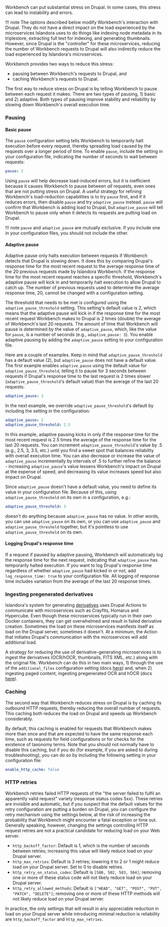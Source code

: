 Workbench can put substantial stress on Drupal. In some cases, this stress can lead to instability and errors.

!!! note
    The options described below modify Workbench's interaction with Drupal. They do not have a direct impact on the load experienced by the microservices Islandora uses to do things like indexing node metadata in its triplestore, extracting full text for indexing, and generating thumbnails. However, since Drupal is the "controller" for these microservices, reducing the number of Workbench requests to Drupal will also indirectly reduce the load experienced by Islandora's microservices.

Workbench provides two ways to reduce this stress:

* pausing between Workbench's requests to Drupal, and
* caching Workbench's requests to Drupal.

The first way to reduce stress on Drupal is by telling Workbench to pause between each request it makes. There are two types of pausing, 1) basic and 2) adaptive. Both types of pausing improve stability and reliability by slowing down Workbench's overall execution time.

### Pausing

#### Basic pause

The `pause` configuration setting tells Workbench to temporarily halt execution before every request, thereby spreading load caused by the requests over a longer period of time. To enable `pause`, include the setting in your configuration file, indicating the number of seconds to wait between requests:

```yaml
pause: 2
```

Using `pause` will help decrease load-induced errors, but it is inefficient because it causes Workbench to pause between *all* requests, even ones that are not putting stress on Drupal. A useful strategy for refining Workbench's load-reduction capabilities is to try `pause` first, and if it reduces errors, then disable `pause` and try `adaptive_pause` instead. `pause` will confirm that Workbench is adding load to Drupal, but `adaptive_pause` will tell Workbench to pause only when it detects its requests are putting load on Drupal.

!!! note
    `pause` and `adaptive_pause` are mutually exclusive. If you include one in your configuration files, you should not include the other.

#### Adaptive pause

Adaptive pause only halts execution between requests if Workbench detects that Drupal is slowing down. It does this by comparing Drupal's response time for the most recent request to the average response time of the 20 previous requests made by Islandora Workbench. If the response time for the most recent request reaches a specific threshold, Workbench's adaptive pause will kick in and temporarily halt execution to allow Drupal to catch up. The number of previous requests used to determine the average response time, 20, cannot be changed with a configuration setting.

The threshold that needs to be met is configured using the `adaptive_pause_threshold` setting. This setting's default value is 2, which means that the adaptive pause will kick in if the response time for the most recent request Workbench makes to Drupal is 2 times (double) the average of Workbench's last 20 requests. The amount of time that Workbench will pause is determined by the value of `adaptive_pause`, which, like the value for `pause`, is a number of seconds (e.g., `adaptive_pause: 3`). You enable adaptive pausing by adding the `adaptive_pause` setting to your configuration file.

Here are a couple of examples. Keep in mind that `adaptive_pause_threshold` has a default value (2), but `adaptive_pause` does not have a default value. The first example enables `adaptive_pause` using the default value for `adaptive_pause_threshold`, telling it to pause for 3 seconds between requests if Drupal's response time to the last request is 2 times slower (`adaptive_pause_threshold`'s default value) than the average of the last 20 requests:

```yaml
adaptive_pause: 3
```

In the next example, we override `adaptive_pause_threshold`'s default by including the setting in the configuration:

```yaml
adaptive_pause: 2
adaptive_pause_threshold: 2.5
```

In this example, adaptive pausing kicks in only if the response time for the most recent request is 2.5 times the average of the response time for the last 20 requests. You can increment `adaptive_pause_threshold`'s value by .5 (e.g., 2.5, 3, 3.5, etc.) until you find a sweet spot that balances reliability with overall execution time. You can also decrease or increase the value of `adaptive_pause` incrementally by intervals of .5 to further refine the balance - increasing `adaptive_pause`'s value lessens Workbench's impact on Drupal at the expense of speed, and decreasing its value increases speed but also impact on Drupal.

Since `adaptive_pause` doesn't have a default value, you need to define its value in your configuration file. Because of this, using `adaptive_pause_threshold` on its own in a configuration, e.g.:

```yaml
adaptive_pause_threshold: 3
```

doesn't do anything because `adaptive_pause` has no value. In other words, you can use `adaptive_pause` on its own, or you can use `adaptive_pause` and `adaptive_pause_threshold` together, but it's pointless to use `adaptive_pause_threshold` on its own.

#### Logging Drupal's response time

If a request if paused by adaptive pausing, Workbench will automatically log the response time for the next request, indicating that `adaptive_pause` has temporarily halted execution. If you want to log Drupal's response time regardless of whether `adaptive_pause` had kicked in or not, add `log_response_time: true` to your configuration file. All logging of response time includes variation from the average of the last 20 response times.

### Ingesting pregenerated derivatives

Islandora's system for generating [derivatives](https://islandora.github.io/documentation/concepts/derivatives/) uses Drupal Actions to communicate with microservices such as Crayfits, Homarus and Hypercube. Even though these microservices typically run in their own Docker containers, they can get overwhelmed and result in failed derivative creation. Sometimes the load on these microservices manifests itself as load on the Drupal server, sometimes it doesn't. At a minimum, the Action that initiates Drupal's communication with the microservices will add additional load.

A strategy for reducing the use of derivative-generating microservices is to ingest the derivatives (OCR/hOCR, thumbnails, FITS XML, etc.) along with the original file. Workbench can do this in two main ways, 1) through the use of the `additional_files` configuration setting (docs [here](/islandora_workbench_docs/adding_multiple_media/)) and, when 2) ingesting paged content, ingesting pregenerated OCR and hOCR (docs [here](/islandora_workbench_docs/paged_and_compound/#ingesting-ocr-and-other-files-with-page-images)).

### Caching

The second way that Workbench reduces stress on Drupal is by caching its outbound HTTP requests, thereby reducing the overall number of requests. This caching both reduces the load on Drupal and speeds up Workbench considerably.

By default, this caching is enabled for requests that Workbench makes more than once and that are expected to have the same response each time, such as requests for field configurations or for checks for the existence of taxonomy terms. Note that you should not normally have to disable this caching, but if you do (for example, if you are asked to during troubleshooting), you can do so by including the following setting in your configuration file:

```yaml
enable_http_cache: false
```

### HTTP retries

Workbench retries failed HTTP requests of the "the server failed to fulfil an apparently valid request" variety (response status codes 5xx). These retries are invisible and automatic, but if you suspect that the default values for the retry configuration are putting a burden on Drupal, you can configure the retry mechanism using the settings below, at the risk of increasing the probability that Workbench might encounter a fatal exception or time out. Generally speaking, however, changing the settings controlling HTTP request retries are not a practical candidate for reducing load on your Web server.

- `http_backoff_factor`: Default is 1, which is the number of seconds between retries; increasing this value will likely reduce load on your Drupal server.
- `http_max_retries`: Default is 3 retries; lowering it to 2 or 1 might reduce load on your Drupal server. Set to 0 to disable retries.
- `http_retry_on_status_codes`: Default is `[500, 502, 503, 504]`; removing one or more of these status code will not likely reduce load on your Drupal server.
- `http_retry_allowed_methods`: Default is `["HEAD", "GET", "POST", "PUT", "PATCH", "DELETE"]`; removing one or more of these HTTP methods will not likely reduce load on your Drupal server.

In practice, the only settings that will result in any appreciable reduction in load on your Drupal server while introducing minimal reduction is reliability are `http_backoff_factor` and `http_max_retries`.
